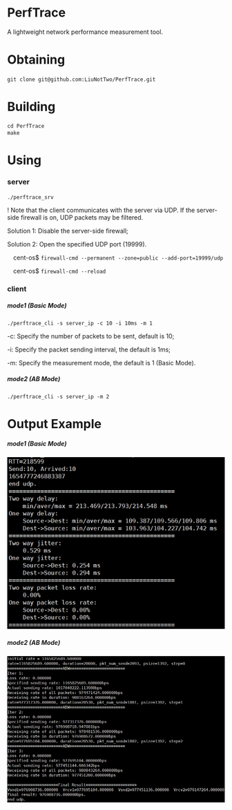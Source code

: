 # PerfTrace
A lightweight network performance measurement tool.

# Obtaining
`git clone git@github.com:LiuNotTwo/PerfTrace.git`

# Building
```
cd PerfTrace
make
```

# Using
### server
`./perftrace_srv`

! Note that the client communicates with the server via UDP. If the server-side firewall is on, UDP packets may be filtered.

Solution 1: Disable the server-side firewall;

Solution 2: Open the specified UDP port (19999).

&emsp;cent-os$ `firewall-cmd --permanent --zone=public --add-port=19999/udp`

&emsp;cent-os$ `firewall-cmd --reload`
    
### client

##### mode1 (Basic Mode)

`./perftrace_cli -s server_ip -c 10 -i 10ms -m 1`

-c: Specify the number of packets to be sent, default is 10;

-i: Specify the packet sending interval, the default is 1ms; 

-m: Specify the measurement mode, the default is 1 (Basic Mode).

##### mode2 (AB Mode)

`./perftrace_cli -s server_ip -m 2`


# Output Example
##### mode1 (Basic Mode)
![image](https://github.com/LiuNotTwo/PerfTrace/blob/main/example/figs/basic_mode.PNG)

##### mode2 (AB Mode)
![image](https://github.com/LiuNotTwo/PerfTrace/blob/main/example/figs/AB_mode.PNG)
